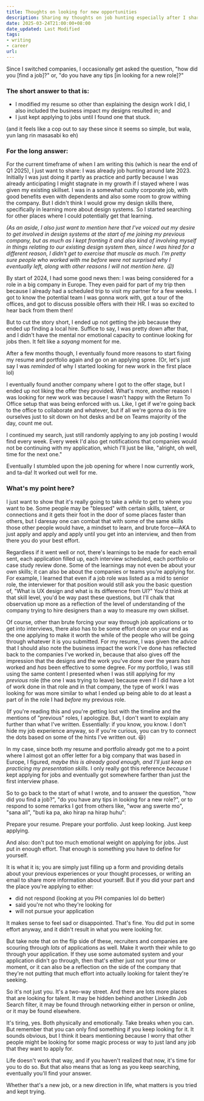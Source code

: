 ```yaml
---
title: Thoughts on looking for new opportunities
description: Sharing my thoughts on job hunting especially after I shared to peers that I found a new role. It wasn't easy. It was long, but eventually was worth doing because I kept at it until I found something that stuck.
date: 2025-03-24T21:00:00+08:00
date_updated: Last Modified
tags: 
- writing
- career
url: 
---
```


Since I switched companies, I occasionally get asked the question, "how did you \[find a job\]?" or, "do you have any tips \[in looking for a new role\]?"

### The short answer to that is:

- I modified my resume so other than explaining the design work I did, I also included the business impact my designs resulted in; and
- I just kept applying to jobs until I found one that stuck.

(and it feels like a cop out to say these since it seems so simple, but wala, yun lang rin masasabi ko eh)
### For the long answer:
For the current timeframe of when I am writing this (which is near the end of Q1 2025), I just want to share: I was already job hunting around late 2023. Initially I was just doing it partly as practice and partly because I was already anticipating I might stagnate in my growth if I stayed where I was given my existing skillset. I was in a somewhat cushy corporate job, with good benefits even with dependents and also some room to grow withing the company. But I didn't think I would grow my design skills there, specifically in learning more about design systems. So I started searching for other places where I could potentially get that learning.

*(As an aside, I also just want to mention here that I've voiced out my desire to get involved in design systems at the start of me joining my previous company, but as much as I kept fronting it and also kind of involving myself in things relating to our existing design system then, since I was hired for a different reason, I didn't get to exercise that muscle as much. I'm pretty sure people who worked with me before were not surprised why I eventually left, along with other reasons I will not mention here. 😛)*

By start of 2024, I had some good news then: I was being considered for a role in a big company in Europe. They even paid for part of my trip then because I already had a scheduled trip to visit my partner for a few weeks. I got to know the potential team I was gonna work with, got a tour of the offices, and got to discuss possible offers with their HR. I was so excited to hear back from them then!

But to cut the story short, I ended up not getting the job because they ended up finding a local hire. Suffice to say, I was pretty down after that, and I didn't have the mental nor emotional capacity to continue looking for jobs then. It felt like a *sayang* moment for me.

After a few months though, I eventually found more reasons to start fixing my resume and portfolio again and go on an applying spree. (Or, let's just say I was _reminded_ of why I started looking for new work in the first place lol)

I eventually found another company where I got to the offer stage, but I ended up not liking the offer they provided. What's more, another reason I was looking for new work was because I wasn't happy with the Return To Office setup that was being enforced with us. Like, I get if we're going back to the office to collaborate and whatever, but if all we're gonna do is tire ourselves just to sit down on hot desks and be on Teams majority of the day, count me out.

I continued my search, just still randomly applying to any job posting I would find every week. Every week I'd also get notifications that companies would not be continuing with my application, which I'll just be like, "alright, oh well, time for the next one."

Eventually I stumbled upon the job opening for where I now currently work, and ta-da! It worked out well for me.

### What's my point here?

I just want to show that it's really going to take a _while_ to get to where you want to be. Some people may be "blessed" with certain skills, talent, or connections and it gets their foot in the door of some places faster than others, but I daresay one can combat that with some of the same skills those other people would have, a mindset to learn, and brute force—AKA to just apply and apply and apply until you get into an interview, and then from there you do your best effort. 

Regardless if it went well or not, there's learnings to be made for each email sent, each application filled up, each interview scheduled, each portfolio or case study review done. Some of the learnings may not even be about your own skills; it can also be about the companies or teams you're applying for. For example, I learned that even if a job role was listed as a mid to senior role, the interviewer for that position would still ask you the basic question of, "What is UX design and what is its difference from UI?" You'd think at that skill level, you'd be way past these questions, but I'll chalk that observation up more as a reflection of the level of understanding of the company trying to hire designers than a way to measure my own skillset.

Of course, other than brute forcing your way through job applications or to get into interviews, there also has to be some effort done on your end as the one applying to make it worth the while of the people who will be going through whatever it is you submitted. For my resume, I was given the advice that I should also note the business impact the work I've done has reflected back to the companies I've worked in, because that also gives off the impression that the designs and the work you've done over the years _has_ worked and _has_ been effective to some degree. For my portfolio, I was still using the same content I presented when I was still applying for my _previous_ role (the one I was trying to leave) because even if I did have a lot of work done in that role and in that company, the type of work I was looking for was more similar to what I ended up being able to do at least a part of in the role I had _before_ my previous role.

(If you're reading this and you're getting lost with the timeline and the mentions of "previous" roles, I apologize. But, I don't want to explain any further than what I've written. Essentially: if you know, you know. I don't hide my job experience anyway, so if you're curious, you can try to connect the dots based on some of the hints I've written out. 😆)

In my case, since both my resume and portfolio already got me to a point where I almost got an offer letter for a big company that was based in Europe, I figured, _maybe this is already good enough, and I'll just keep on practicing my presentation skills._ I only really got this reference _because_ I kept applying for jobs and eventually got somewhere farther than just the first interview phase.

So to go back to the start of what I wrote, and to answer the question, "how did you find a job?", "do you have any tips in looking for a new role?", or to respond to some remarks I got from others like, "wow ang swerte mo", "sana all", "buti ka pa, ako hirap na hirap huhu":

Prepare your resume. Prepare your portfolio. Just keep looking. Just keep applying.

And also: don't put too much emotional weight on applying for jobs. Just put in enough effort. That enough is something you have to define for yourself.

It is what it is; you are simply just filling up a form and providing details about your previous experiences or your thought processes, or writing an email to share more information about yourself. But if you did your part and the place you're applying to either:
- did not respond (looking at you PH companies lol do better)
- said you're not who they're looking for
- will not pursue your application

It makes sense to feel sad or disappointed. That's fine. You did put in some effort anyway, and it didn't result in what you were looking for.

But take note that on the flip side of these, recruiters and companies are scouring through _lots_ of applications as well. Make it worth their while to go through your application. If they use some automated system and your application didn't go through, then that's either just not your time or moment, or it can also be a reflection on the side of the company that they're not putting that much effort into actually looking for talent they're seeking.

So it's not just you. It's a two-way street. And there are lots more places that are looking for talent. It may be hidden behind another LinkedIn Job Search filter, it may be found through networking either in person or online, or it may be found elsewhere.

It's tiring, yes. Both physically and emotionally. Take breaks when you can. But remember that you can only find something if you keep looking for it. It sounds obvious, but I think it bears mentioning because I worry that other people might be looking for some magic process or way to just land any job that they want to apply for.

Life doesn't work that way, and if you haven't realized that now, it's time for you to do so. But that also means that as long as you keep searching, eventually you'll find your answer.

Whether that's a new job, or a new direction in life, what matters is you tried and kept trying.